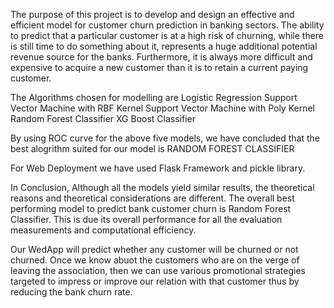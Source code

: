 The purpose of this project is to develop and design an effective and efficient model for customer churn prediction in banking sectors.
The ability to predict that a particular customer is at a high risk of churning, while there is still time to do something about it, represents a huge additional potential revenue source for the banks. Furthermore, it is always more difficult and expensive to acquire a new customer than
it is to retain a current paying customer.

The Algorithms chosen for modelling are
  Logistic Regression
  Support Vector Machine with RBF Kernel
  Support Vector Machine with Poly Kernel
  Random Forest Classifier
  XG Boost Classifier

By using ROC curve for the above five models, we have concluded that the best alogrithm suited for our model is RANDOM FOREST CLASSIFIER

For Web Deployment we have used Flask Framework and pickle library.

In Conclusion, Although all the models yield similar results, the theoretical reasons and theoretical considerations are different.
The overall best performing model to predict bank customer churn is Random Forest Classifier. This is due its overall performance for all the evaluation measurements and computational efficiency.

Our WedApp will predict whether any customer will be churned or not churned. Once we know abuot the customers who are on the verge of leaving the association, then we can use various promotional strategies targeted to impress or improve our relation with that customer thus by reducing the bank churn rate.
